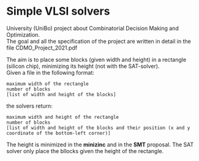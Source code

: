 # Simple VLSI solvers

University (UniBo) project about Combinatorial Decision Making and Optimization.  
The goal and all the specification of the project are written in detail in the file CDMO_Project_2021.pdf  

The aim is to place some blocks (given width and height) in a rectangle (silicon chip), minimizing its height (not with the SAT-solver).  
Given a file in the following format:
```
maximum width of the rectangle
number of blocks
[list of width and height of the blocks]
```
the solvers return:
```
maximum width and height of the rectangle
number of blocks
[list of width and height of the blocks and their position (x and y coordinate of the bottom-left corner)]
```

The height is minimized in the **minizinc** and in the **SMT** proposal. The SAT solver only place the bllocks given the height of the rectangle.
